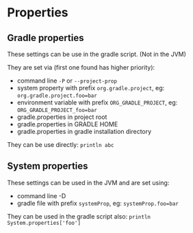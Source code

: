 # Properties

## Gradle properties

These settings can be use in the gradle script. (Not in the JVM)

They are set via (first one found has higher priority):

- command line `-P` or `--project-prop`
- system property with prefix `org.gradle.project`, eg: `org.gradle.project.foo=bar`
- environment variable with prefix `ORG_GRADLE_PROJECT`, eg: `ORG_GRADLE_PROJECT_foo=bar`
- gradle.properties in project root
- gradle.properties in GRADLE HOME
- gradle.properties in gradle installation directory

They can be use directly: `println abc`

## System properties

These settings can be used in the JVM and are set using:

- command line -D
- gradle file with prefix `systemProp`, eg: `systemProp.foo=bar`

They can be used in the gradle script also: `println System.properties['foo']`
